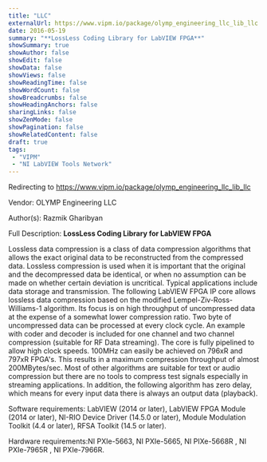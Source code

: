 ```yaml
---
title: "LLC"
externalUrl: https://www.vipm.io/package/olymp_engineering_llc_lib_llc
date: 2016-05-19
summary: "**LossLess Coding Library for LabVIEW FPGA**"
showSummary: true
showAuthor: false
showEdit: false
showData: false
showViews: false
showReadingTime: false
showWordCount: false
showBreadcrumbs: false
showHeadingAnchors: false
sharingLinks: false
showZenMode: false
showPagination: false
showRelatedContent: false
draft: true
tags:
 - "VIPM"
 - "NI LabVIEW Tools Network"
---
```


Redirecting to https://www.vipm.io/package/olymp_engineering_llc_lib_llc

Vendor: OLYMP Engineering LLC

Author(s): Razmik Gharibyan
 
Full Description:
**LossLess Coding Library for LabVIEW FPGA**

Lossless data compression is a class of data compression algorithms that allows the exact original data to be reconstructed from the compressed data. Lossless compression is used when it is important that the original and the decompressed data be identical, or when no assumption can be made on whether certain deviation is uncritical. Typical applications include data storage and transmission.
The following LabVIEW FPGA IP core allows lossless data compression based on the modified Lempel-Ziv-Ross-Williams-1 algorithm. Its focus is on high throughput of uncompressed data at the expense of a somewhat lower compression ratio. Two byte of uncompressed data can be processed at every clock cycle. 
An example with coder and decoder is included for one channel and two channel compression (suitable for RF Data streaming). The core is fully pipelined to allow high clock speeds. 100MHz can easily be achieved on 796xR and 797xR FPGA's. This results in a maximum compression throughput of almost 200MBytes/sec. 
Most of other algorithms are suitable for text or audio compression but there are no tools to compress test signals especially in streaming applications.
In addition, the following algorithm has zero delay, which means for every input data there is always an output data (playback).


Software requirements: LabVIEW (2014 or later), LabVIEW FPGA Module (2014 or later), NI-RIO Device Driver (14.5.0 or later),  Module Modulation Toolkit (4.4 or later), RFSA Toolkit (14.5 or later).

Hardware requirements:NI PXIe-5663, NI PXIe-5665, NI PIXe-5668R ,  NI PXIe-7965R , NI PXIe-7966R.